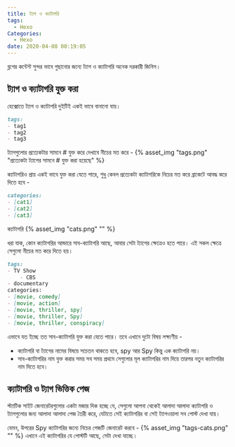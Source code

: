 ```yaml
---
title: ট্যাগ ও ক্যাটাগরি
tags:
  - Hexo
Categories:
  - Hexo
date: 2020-04-08 00:19:05
---
```


ব্লগের কন্টেন্ট সুন্দর ভাবে গুছানোর জন্যে ট্যাগ ও ক্যাটাগরি অনেক দরকারী জিনিস।

## ট্যাগ ও ক্যাটাগরি যুক্ত করা
হেক্সোতে ট্যাগ ও ক্যাটাগরি দুইটিই একই ভাবে বানানো যায়।
```markdown
tags:
- tag1
- tag2
- tag3
```
ট্যাগগুলোর প্রত্যেকটার সামনে # যুক্ত করে দেখাবে নীচের মত করে - 
{% asset_img "tags.png" "প্রত্যেকটা ট্যাগের সামনে # যুক্ত করা হয়েছে" %}

ক্যাটাগরিও প্রায় একই ভাবে যুক্ত করা যেতে পারে, শুধু কেবল প্রত্যেকটা ক্যাটাগরিকে নিচের মত করে ব্রাকেটে আবদ্ধ করে দিতে হবে - 

```markdown
categories:
- [cat1]
- [cat2]
- [cat3]
```
ক্যাটাগরি
{% asset_img "cats.png" "" %}

ধরা যাক, কোন ক্যাটাগরির আন্ডারে সাব-ক্যাটাগরি আছে, আবার সেটা ট্যাগের ক্ষেত্রেও হতে পারে। এই সকল ক্ষেত্রে সেগুলো নীচের মত করে দিতে হয়।
```markdown
tags:
- TV Show
    - CBS
- documentary
categories:
- [movie, comedy]
- [movie, action]
- [movie, thriller, spy]
- [movie, thriller, Spy]
- [movie, thriller, conspiracy]
```
এভাবে যত ইচ্ছে তত সাব-ক্যাটাগরি যুক্ত করা যেতে পারে। তবে এখানে দুটো বিষয় লক্ষ্যণীয় - 
+ ক্যাটাগরি বা ট্যাগের নামের বিষয়ে সচেতন থাকতে হবে, spy আর Spy কিন্তু এক ক্যাটাগরি নয়।
+ সাব-ক্যাটাগরির নাম যুক্ত করার সময় সব সময় প্রথমে সেগুলোর মূল ক্যাটাগরির নাম দিয়ে তারপর নতুন ক্যাটাগরির নাম দিতে হবে। 


## ক্যাটাগরি ও ট্যাগ ভিত্তিক পেজ
স্ট্যাটিক সাইট জেনারেটরগুলোর একটা মজার দিক হচ্ছে যে, সেগুলো আপনা থেকেই আলাদা আলাদা ক্যাটাগরি ও ট্যাগগুলোর জন্য আলাদা আলাদা পেজ তৈরী করে, যেটাতে সেই ক্যাটাগরির বা সেই ট্যাগওয়ালা সব পোস্ট দেখা যায়।

যেমন, উপরের Spy ক্যাটাগরির জন্যে নিচের পেজটি জেনারেট করবে - 
{% asset_img "tags-cats.png" "" %}
এখানে এই ক্যাটাগরির যে পোস্টটি আছে, সেটা দেখা যাচ্ছে।

